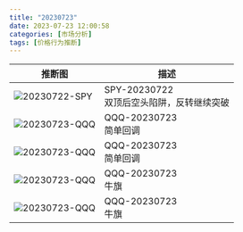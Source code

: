 ```yaml
---
title: "20230723"
date: 2023-07-23 12:00:58
categories: [市场分析]
tags: [价格行为推断]
---
```



|推断图|描述|
|-|-|
|![20230722-SPY](static/img/20230722-SPY.png)|SPY-20230722<br/>双顶后空头陷阱，反转继续突破|
|![20230723-QQQ](static/img/20230723-QQQ.png)|QQQ-20230723<br/>简单回调|
|![20230723-QQQ](static/img/20230723-QQQ-2.png)|QQQ-20230723<br/>简单回调|
|![20230723-QQQ](static/img/20230723-QQQ-3.png)|QQQ-20230723<br/>牛旗|
|![20230723-QQQ](static/img/20230723-QQQ-4.png)|QQQ-20230723<br/>牛旗|



